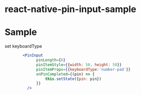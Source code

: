 # react-native-pin-input-sample


# Sample

set keyboardType
```jsx harmony
        <PinInput
              pinLength={6}
              pinItemStyle={{width: 50, height: 50}}
              pinItemProps={{keyboardType:'number-pad'}}
              onPinCompleted={(pin) => {
                  this.setState({pin: pin})
              }}
          />
```